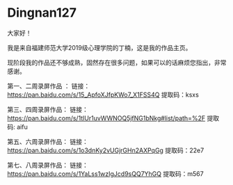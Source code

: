 # Dingnan127

大家好！

我是来自福建师范大学2019级心理学院的丁楠，这是我的作品主页。

现阶段我的作品还不够成熟，固然存在很多问题，如果可以的话麻烦您指出，非常感谢。

第一、二周录屏作品 ：
链接：https://pan.baidu.com/s/15_ApfoXJfpKWo7_X1FSS4Q 
提取码：ksxs

第三、四周录屏作品：
链接：https://pan.baidu.com/s/1tlUr1uvWWNOQ5jfNG1bNkg#list/path=%2F
提取码: aifu

第五、六周录屏作品：
链接：https://pan.baidu.com/s/1o3dnKy2vUGjrGHn2AXPqGg 
提取码：22e7

第七、八周录屏作品：
链接：https://pan.baidu.com/s/1YaLss1wzIgJcd9sQQ7YhGQ 
提取码：m567 
